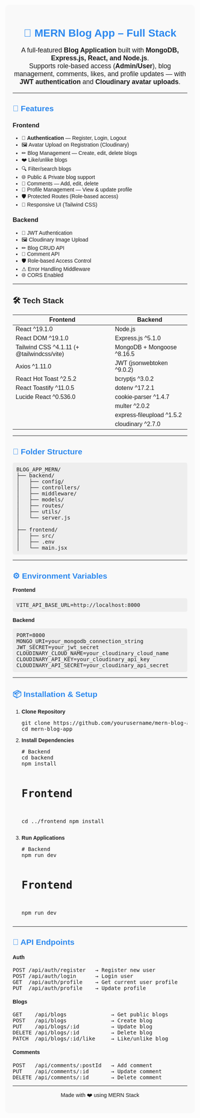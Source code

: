 <!-- README.md -->

<div style="font-family: Arial, sans-serif; padding: 20px; border-radius: 10px; background: #f9f9f9;">

<h1 style="text-align:center; color: #2d89ef;">📰 MERN Blog App – Full Stack</h1>
<p style="text-align:center; font-size: 1.1rem;">
A full-featured <b>Blog Application</b> built with <b>MongoDB, Express.js, React, and Node.js</b>.<br>
Supports role-based access (<b>Admin/User</b>), blog management, comments, likes, and profile updates — with <b>JWT authentication</b> and <b>Cloudinary avatar uploads</b>.
</p>

<hr>

<h2 style="color:#2d89ef;">🚀 Features</h2>

<h3>Frontend</h3>
<ul>
  <li>🔐 <b>Authentication</b> — Register, Login, Logout</li>
  <li>🖼 Avatar Upload on Registration (Cloudinary)</li>
  <li>✏ Blog Management — Create, edit, delete blogs</li>
  <li>❤️ Like/unlike blogs</li>
  <li>🔍 Filter/search blogs</li>
  <li>🌐 Public & Private blog support</li>
  <li>💬 Comments — Add, edit, delete</li>
  <li>👤 Profile Management — View & update profile</li>
  <li>🛡 Protected Routes (Role-based access)</li>
  <li>📱 Responsive UI (Tailwind CSS)</li>
</ul>

<h3>Backend</h3>
<ul>
  <li>🔐 JWT Authentication</li>
  <li>🖼 Cloudinary Image Upload</li>
  <li>✏ Blog CRUD API</li>
  <li>💬 Comment API</li>
  <li>🛡 Role-based Access Control</li>
  <li>⚠ Error Handling Middleware</li>
  <li>🌐 CORS Enabled</li>
</ul>

<hr>


## 🛠 Tech Stack
| **Frontend**                               | **Backend**                |
| ------------------------------------------ | -------------------------- |
| React ^19.1.0                              | Node.js                    |
| React DOM ^19.1.0                          | Express.js ^5.1.0          |
| Tailwind CSS ^4.1.11 (+ @tailwindcss/vite) | MongoDB + Mongoose ^8.16.5 |
| Axios ^1.11.0                              | JWT (jsonwebtoken ^9.0.2)  |
| React Hot Toast ^2.5.2                     | bcryptjs ^3.0.2            |
| React Toastify ^11.0.5                     | dotenv ^17.2.1             |
| Lucide React ^0.536.0                      | cookie-parser ^1.4.7       |
|                                            | multer ^2.0.2              |
|                                            | express-fileupload ^1.5.2  |
|                                            | cloudinary ^2.7.0          |


<hr>

<h2 style="color:#2d89ef;">📂 Folder Structure</h2>
<pre style="background: #eee; padding: 10px; border-radius: 5px;">
BLOG_APP_MERN/
├── backend/
│   ├── config/
│   ├── controllers/
│   ├── middleware/
│   ├── models/
│   ├── routes/
│   ├── utils/
│   └── server.js
│
├── frontend/
│   ├── src/
│   ├── .env
│   └── main.jsx
</pre>

<hr>

<h2 style="color:#2d89ef;">⚙️ Environment Variables</h2>
<p><b>Frontend</b></p>
<pre style="background: #eee; padding: 10px; border-radius: 5px;">
VITE_API_BASE_URL=http://localhost:8000
</pre>
<p><b>Backend</b></p>
<pre style="background: #eee; padding: 10px; border-radius: 5px;">
PORT=8000
MONGO_URI=your_mongodb_connection_string
JWT_SECRET=your_jwt_secret
CLOUDINARY_CLOUD_NAME=your_cloudinary_cloud_name
CLOUDINARY_API_KEY=your_cloudinary_api_key
CLOUDINARY_API_SECRET=your_cloudinary_api_secret
</pre>

<hr>

<h2 style="color:#2d89ef;">📦 Installation & Setup</h2>
<ol>
<li><b>Clone Repository</b>
<pre>git clone https://github.com/yourusername/mern-blog-app.git
cd mern-blog-app</pre></li>
<li><b>Install Dependencies</b>
<pre># Backend
cd backend
npm install

# Frontend
cd ../frontend
npm install</pre></li>
<li><b>Run Applications</b>
<pre># Backend
npm run dev

# Frontend
npm run dev</pre></li>
</ol>

<hr>

<h2 style="color:#2d89ef;">📡 API Endpoints</h2>
<h4>Auth</h4>
<pre>
POST /api/auth/register   → Register new user
POST /api/auth/login      → Login user
GET  /api/auth/profile    → Get current user profile
PUT  /api/auth/profile    → Update profile
</pre>

<h4>Blogs</h4>
<pre>
GET    /api/blogs              → Get public blogs
POST   /api/blogs              → Create blog
PUT    /api/blogs/:id          → Update blog
DELETE /api/blogs/:id          → Delete blog
PATCH  /api/blogs/:id/like     → Like/unlike blog
</pre>

<h4>Comments</h4>
<pre>
POST   /api/comments/:postId   → Add comment
PUT    /api/comments/:id       → Update comment
DELETE /api/comments/:id       → Delete comment
</pre>

<hr>

<p style="text-align:center; font-size: 0.9rem;">
Made with ❤️ using MERN Stack
</p>

</div>

